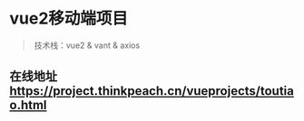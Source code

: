 # vue2移动端项目

> ​	技术栈：vue2 & vant & axios
## 在线地址 https://project.thinkpeach.cn/vueprojects/toutiao.html
